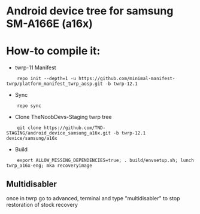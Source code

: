# Android device tree for samsung SM-A166E (a16x)

# How-to compile it:

- twrp-11 Manifest
```
    repo init --depth=1 -u https://github.com/minimal-manifest-twrp/platform_manifest_twrp_aosp.git -b twrp-12.1
```
 - Sync
```
    repo sync
```
 - Clone TheNoobDevs-Staging twrp tree
```
    git clone https://github.com/TND-STAGING/android_device_samsung_a16x.git -b twrp-12.1 device/samsung/a16x
```
 - Build
```
    export ALLOW_MISSING_DEPENDENCIES=true; . build/envsetup.sh; lunch twrp_a16x-eng; mka recoveryimage
```
## Multidisabler
once in twrp go to advanced, terminal and type "multidisabler" to stop restoration of stock recovery
